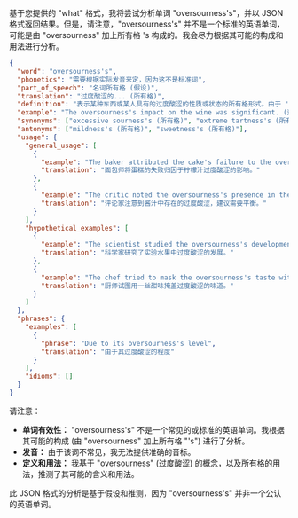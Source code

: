 基于您提供的 "what" 格式，我将尝试分析单词 "oversourness's"，并以 JSON 格式返回结果。但是，请注意，"oversourness's" 并不是一个标准的英语单词，可能是由 "oversourness" 加上所有格 's 构成的。我会尽力根据其可能的构成和用法进行分析。

```json
{
  "word": "oversourness's",
  "phonetics": "需要根据实际发音来定，因为这不是标准词",
  "part_of_speech": "名词所有格 (假设)",
  "translation": "过度酸涩的... (所有格)",
  "definition": "表示某种东西或某人具有的过度酸涩的性质或状态的所有格形式。由于 'oversourness' 不是标准词，此定义是基于构成的推测。",
  "example": "The oversourness's impact on the wine was significant. (这种过度酸涩对葡萄酒的影响是显著的。)",
  "synonyms": ["excessive sourness's (所有格)", "extreme tartness's (所有格)"],
  "antonyms": ["mildness's (所有格)", "sweetness's (所有格)"],
  "usage": {
    "general_usage": [
      {
        "example": "The baker attributed the cake's failure to the oversourness's effect of the lemon juice. (面包师将蛋糕的失败归因于柠檬汁过度酸涩的影响。)",
        "translation": "面包师将蛋糕的失败归因于柠檬汁过度酸涩的影响。"
      },
      {
        "example": "The critic noted the oversourness's presence in the sauce, suggesting a need for balance. (评论家注意到酱汁中存在的过度酸涩，建议需要平衡。)",
        "translation": "评论家注意到酱汁中存在的过度酸涩，建议需要平衡。"
      }
    ],
    "hypothetical_examples": [
      {
        "example": "The scientist studied the oversourness's development in the experimental fruit. (科学家研究了实验水果中过度酸涩的发展。)",
        "translation": "科学家研究了实验水果中过度酸涩的发展。"
      },
      {
        "example": "The chef tried to mask the oversourness's taste with a hint of sweetness. (厨师试图用一丝甜味掩盖过度酸涩的味道。)",
        "translation": "厨师试图用一丝甜味掩盖过度酸涩的味道。"
      }
    ]
  },
  "phrases": {
    "examples": [
      {
        "phrase": "Due to its oversourness's level",
        "translation": "由于其过度酸涩的程度"
      }
    ],
    "idioms": []
  }
}
```

请注意：

*   **单词有效性：** "oversourness's" 不是一个常见的或标准的英语单词。我根据其可能的构成 (由 "oversourness" 加上所有格 "'s") 进行了分析。
*   **发音：** 由于该词不常见，我无法提供准确的音标。
*   **定义和用法：** 我基于 "oversourness" (过度酸涩) 的概念，以及所有格的用法，推测了其可能的含义和用法。

此 JSON 格式的分析是基于假设和推测，因为 "oversourness's" 并非一个公认的英语单词。
 